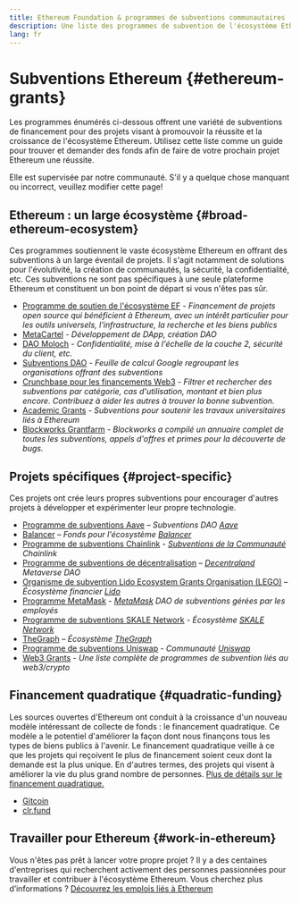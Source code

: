 ```yaml
---
title: Ethereum Foundation & programmes de subventions communautaires
description: Une liste des programmes de subvention de l'écosystème Ethereum.
lang: fr
---
```


# Subventions Ethereum \{#ethereum-grants}

Les programmes énumérés ci-dessous offrent une variété de subventions de financement pour des projets visant à promouvoir la réussite et la croissance de l'écosystème Ethereum. Utilisez cette liste comme un guide pour trouver et demander des fonds afin de faire de votre prochain projet Ethereum une réussite.

Elle est supervisée par notre communauté. S'il y a quelque chose manquant ou incorrect, veuillez modifier cette page!

## Ethereum : un large écosystème \{#broad-ethereum-ecosystem}

Ces programmes soutiennent le vaste écosystème Ethereum en offrant des subventions à un large éventail de projets. Il s'agit notamment de solutions pour l'évolutivité, la création de communautés, la sécurité, la confidentialité, etc. Ces subventions ne sont pas spécifiques à une seule plateforme Ethereum et constituent un bon point de départ si vous n'êtes pas sûr.

- [Programme de soutien de l'écosystème EF](https://esp.ethereum.foundation) - _Financement de projets open source qui bénéficient à Ethereum, avec un intérêt particulier pour les outils universels, l'infrastructure, la recherche et les biens publics_
- [MetaCartel](https://www.metacartel.org/grants/) - _Développement de DApp, création DAO_
- [DAO Moloch](https://www.molochdao.com/) - _Confidentialité, mise à l'échelle de la couche 2, sécurité du client, etc._
- [Subventions DAO](https://docs.google.com/spreadsheets/d/1XHc-p_MHNRdjacc8uOEjtPoWL86olP4GyxAJOFO0zxY/edit#gid=0) - _Feuille de calcul Google regroupant les organisations offrant des subventions_
- [Crunchbase pour les financements Web3](https://www.cryptoneur.xyz/web3-grants) - _Filtrer et rechercher des subventions par catégorie, cas d'utilisation, montant et bien plus encore. Contribuez à aider les autres à trouver la bonne subvention._
- [Academic Grants](https://esp.ethereum.foundation/academic-grants) - _Subventions pour soutenir les travaux universitaires liés à Ethereum_
- [Blockworks Grantfarm](https://blockworks.co/grants/programs) - _Blockworks a compilé un annuaire complet de toutes les subventions, appels d'offres et primes pour la découverte de bugs._

## Projets spécifiques \{#project-specific}

Ces projets ont crée leurs propres subventions pour encourager d'autres projets à développer et expérimenter leur propre technologie.

- [Programme de subventions Aave](https://aavegrants.org/) – _Subventions DAO [Aave](https://aave.com/)_
- [Balancer](https://quark-ceres-740.notion.site/Balancer-Grants-938f1b979810427f8d903a904315da41) – _Fonds pour l'écosystème [Balancer](https://balancer.fi/)_
- [Programme de subventions Chainlink](https://chain.link/community/grants) - _[Subventions de la Communauté](https://chain.link/) Chainlink_
- [Programme de subventions de décentralisation](https://governance.decentraland.org/grants/) – _[Decentraland](https://decentraland.org/) Metaverse DAO_
- [Organisme de subvention Lido Ecosystem Grants Organisation (LEGO)](https://lido.fi/lego) – _Écosystème financier [Lido](https://lido.fi/)_
- [Programme MetaMask](https://metamaskgrants.org/) - _[MetaMask](https://metamask.io/) DAO de subventions gérées par les employés_
- [Programme de subventions SKALE Network](https://skale.space/developers#grants) - _Écosystème [SKALE Network](https://skale.space/)_
- [TheGraph](https://airtable.com/shrdfvnFvVch3IOVm) – _Écosystème [TheGraph](https://thegraph.com/)_
- [Programme de subventions Uniswap](https://www.uniswapfoundation.org/apply-for-a-grant) - _Communauté [Uniswap](https://uniswap.org/)_
- [Web3 Grants](https://web3grants.net) - _Une liste complète de programmes de subvention liés au web3/crypto_

## Financement quadratique \{#quadratic-funding}

Les sources ouvertes d'Ethereum ont conduit à la croissance d'un nouveau modèle intéressant de collecte de fonds : le financement quadratique. Ce modèle a le potentiel d'améliorer la façon dont nous finançons tous les types de biens publics à l'avenir. Le financement quadratique veille à ce que les projets qui reçoivent le plus de financement soient ceux dont la demande est la plus unique. En d'autres termes, des projets qui visent à améliorer la vie du plus grand nombre de personnes. [Plus de détails sur le financement quadratique.](/defi/#quadratic-funding)

- [Gitcoin](https://gitcoin.co/grants)
- [clr.fund](https://clr.fund/)

## Travailler pour Ethereum \{#work-in-ethereum}

Vous n'êtes pas prêt à lancer votre propre projet ? Il y a des centaines d'entreprises qui recherchent activement des personnes passionnées pour travailler et contribuer à l'écosystème Ethereum. Vous cherchez plus d’informations ? [Découvrez les emplois liés à Ethereum](/community/get-involved/#ethereum-jobs)
